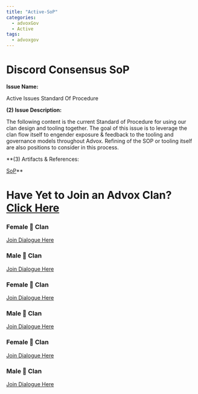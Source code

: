 ```yaml
---
title: "Active-SoP"
categories:
  - advoxGov
  - Active
tags:
  - advoxgov
---
```

# Discord Consensus SoP


**Issue Name:**

Active Issues Standard Of Procedure

**(2) Issue Description:** 

The following content is the current Standard of Procedure for using our clan design and tooling together. The goal of this issue is to leverage the clan flow itself to engender exposure & feedback to the tooling and governance models throughout Advox. Refining of the SOP or tooling itself are also positions to consider in this process.

**(3) Artifacts & References: 

[SoP](https://paper.dropbox.com/doc/Active-Issues-SoP--BnhAcQsenH1m68lo0WBvX207AQ-w6vSFVT8YjpdYDWxS6Svo)** 

# **Have Yet to Join an Advox Clan? [Click Here](https://discord.com/channels/621759717756370964/916371047102705704/1011947207697641562)**

### Female 🐢 Clan
[Join Dialogue Here](#testlink)

### Male 🐢 Clan
[Join Dialogue Here](https://discord.com/channels/621759717756370964/920038810677575780/1012771548752527490)


### Female 🐺 Clan
[Join Dialogue Here](https://discord.com/channels/621759717756370964/920038810677575780/1012147783970590780)

### Male 🐺 Clan
[Join Dialogue Here](https://discord.com/channels/621759717756370964/920038810677575780/1011989581442330624)


### Female 🐻 Clan
[Join Dialogue Here](#testlink)

### Male 🐻 Clan
[Join Dialogue Here](#testlink)
